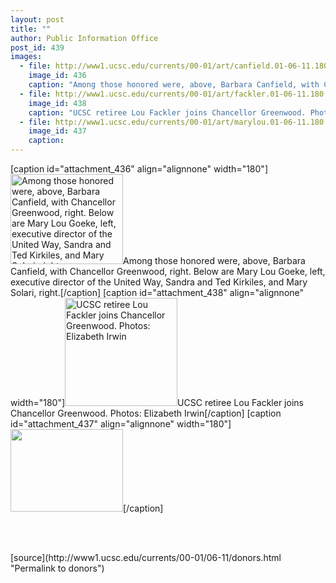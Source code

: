 ```yaml
---
layout: post
title: ""
author: Public Information Office
post_id: 439
images:
  - file: http://www1.ucsc.edu/currents/00-01/art/canfield.01-06-11.180.jpg
    image_id: 436
    caption: "Among those honored were, above, Barbara Canfield, with Chancellor Greenwood, right. Below are Mary Lou Goeke, left, executive director of the United Way, Sandra and Ted Kirkiles, and Mary Solari, right."
  - file: http://www1.ucsc.edu/currents/00-01/art/fackler.01-06-11.180.jpg
    image_id: 438
    caption: "UCSC retiree Lou Fackler joins Chancellor Greenwood. Photos: Elizabeth Irwin"
  - file: http://www1.ucsc.edu/currents/00-01/art/marylou.01-06-11.180.jpg
    image_id: 437
    caption: 
---
```


[caption id="attachment_436" align="alignnone" width="180"]<a href="http://localhost/mysite/wp-content/uploads/2001/06/canfield.01-06-11.180.jpg"><img class="size-full wp-image-436" src="http://localhost/mysite/wp-content/uploads/2001/06/canfield.01-06-11.180.jpg" alt="Among those honored were, above, Barbara Canfield, with Chancellor Greenwood, right. Below are Mary Lou Goeke, left, executive director of the United Way, Sandra and Ted Kirkiles, and Mary Solari, right." width="180" height="144" /></a>Among those honored were, above, Barbara Canfield, with Chancellor Greenwood, right. Below are Mary Lou Goeke, left, executive director of the United Way, Sandra and Ted Kirkiles, and Mary Solari, right.[/caption]
[caption id="attachment_438" align="alignnone" width="180"]<a href="http://localhost/mysite/wp-content/uploads/2001/06/fackler.01-06-11.180.jpg"><img class="size-full wp-image-438" src="http://localhost/mysite/wp-content/uploads/2001/06/fackler.01-06-11.180.jpg" alt="UCSC retiree Lou Fackler joins Chancellor Greenwood. Photos: Elizabeth Irwin" width="180" height="173" /></a>UCSC retiree Lou Fackler joins Chancellor Greenwood. Photos: Elizabeth Irwin[/caption]
[caption id="attachment_437" align="alignnone" width="180"]<a href="http://localhost/mysite/wp-content/uploads/2001/06/marylou.01-06-11.180.jpg"><img class="size-full wp-image-437" src="http://localhost/mysite/wp-content/uploads/2001/06/marylou.01-06-11.180.jpg" alt="" width="180" height="132" /></a>[/caption]
<p>
  <br>
  <br>

</p>
[source](http://www1.ucsc.edu/currents/00-01/06-11/donors.html "Permalink to donors")
